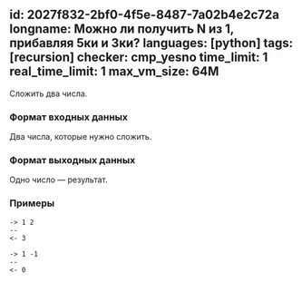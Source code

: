 id: 2027f832-2bf0-4f5e-8487-7a02b4e2c72a
longname: Можно ли получить N из 1, прибавляя 5ки и 3ки?
languages: [python]
tags: [recursion]
checker: cmp_yesno
time_limit: 1
real_time_limit: 1
max_vm_size: 64M
---


Сложить два числа.

### Формат входных данных

Два числа, которые нужно сложить.

### Формат выходных данных

Одно число — результат.

### Примеры

```
-> 1 2
--
<- 3
```

```
-> 1 -1
--
<- 0
```
